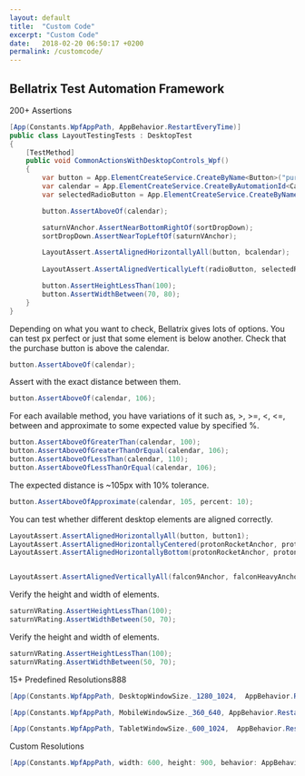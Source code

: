 ```yaml
---
layout: default
title:  "Custom Code"
excerpt: "Custom Code"
date:   2018-02-20 06:50:17 +0200
permalink: /customcode/
---
```

Bellatrix Test Automation Framework 
---------------------------------------------------------


200+ Assertions
```csharp
[App(Constants.WpfAppPath, AppBehavior.RestartEveryTime)]
public class LayoutTestingTests : DesktopTest
{
    [TestMethod]
    public void CommonActionsWithDesktopControls_Wpf()
    {
        var button = App.ElementCreateService.CreateByName<Button>("purchaseButton");
        var calendar = App.ElementCreateService.CreateByAutomationId<Calendar>("calendar");
        var selectedRadioButton = App.ElementCreateService.CreateByName<RadioButton>("selectedRadioButton");

        button.AssertAboveOf(calendar);

        saturnVAnchor.AssertNearBottomRightOf(sortDropDown);
        sortDropDown.AssertNearTopLeftOf(saturnVAnchor);

        LayoutAssert.AssertAlignedHorizontallyAll(button, bcalendar);
        
        LayoutAssert.AssertAlignedVerticallyLeft(radioButton, selectedRadioButton);

        button.AssertHeightLessThan(100);
        button.AssertWidthBetween(70, 80);
    }
}
```

Depending on what you want to check, Bellatrix gives lots of options. You can test px perfect or just that some element is below another. Check that the purchase button is above the calendar.
```csharp
button.AssertAboveOf(calendar);
```

Assert with the exact distance between them.
```csharp
button.AssertAboveOf(calendar, 106);
```


For each available method, you have variations of it such as, >, >=, <, <=, between and approximate to some expected value by specified %.
```csharp
button.AssertAboveOfGreaterThan(calendar, 100);
button.AssertAboveOfGreaterThanOrEqual(calendar, 106);
button.AssertAboveOfLessThan(calendar, 110);
button.AssertAboveOfLessThanOrEqual(calendar, 106);
```

The expected distance is ~105px with 10% tolerance.
```csharp
button.AssertAboveOfApproximate(calendar, 105, percent: 10);
```

You can test whether different desktop elements are aligned correctly.
```csharp
LayoutAssert.AssertAlignedHorizontallyAll(button, button1);
LayoutAssert.AssertAlignedHorizontallyCentered(protonRocketAnchor, protonMAnchor, saturnVAnchor);
LayoutAssert.AssertAlignedHorizontallyBottom(protonRocketAnchor, protonMAnchor, saturnVAnchor);


LayoutAssert.AssertAlignedVerticallyAll(falcon9Anchor, falconHeavyAnchor);
```


Verify the height and width of elements.
```csharp
saturnVRating.AssertHeightLessThan(100);
saturnVRating.AssertWidthBetween(50, 70);
```

Verify the height and width of elements.
```csharp
saturnVRating.AssertHeightLessThan(100);
saturnVRating.AssertWidthBetween(50, 70);
```


15+ Predefined Resolutions888

```csharp
[App(Constants.WpfAppPath, DesktopWindowSize._1280_1024,  AppBehavior.RestartEveryTime)]
```

```csharp
[App(Constants.WpfAppPath, MobileWindowSize._360_640, AppBehavior.RestartEveryTime)]
```

```csharp
[App(Constants.WpfAppPath, TabletWindowSize._600_1024,  AppBehavior.RestartEveryTime)]
```

Custom Resolutions
```csharp
[App(Constants.WpfAppPath, width: 600, height: 900, behavior: AppBehavior.RestartEveryTime)]```